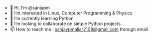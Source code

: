 - 👋 Hi, I’m @sanjapm
- 👀 I’m interested in Linux, Computer Programming & Physics
- 🌱 I’m currently learning Python
- 💞️ I’m looking to collaborate on simple Python projects
- 📫 How to reach me : sanjaypmallar2108@gmail.com through email

<!---
sanjapm/sanjapm is a ✨ special ✨ repository because its `README.md` (this file) appears on your GitHub profile.
You can click the Preview link to take a look at your changes.
--->
